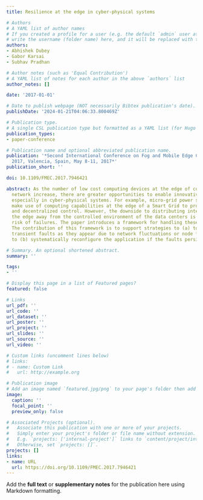 ```yaml
---
title: Resilience at the edge in cyber-physical systems

# Authors
# A YAML list of author names
# If you created a profile for a user (e.g. the default `admin` user at `content/authors/admin/`), 
# write the username (folder name) here, and it will be replaced with their full name and linked to their profile.
authors:
- Abhishek Dubey
- Gabor Karsai
- Subhav Pradhan

# Author notes (such as 'Equal Contribution')
# A YAML list of notes for each author in the above `authors` list
author_notes: []

date: '2017-01-01'

# Date to publish webpage (NOT necessarily Bibtex publication's date).
publishDate: '2024-01-21T04:06:33.800469Z'

# Publication type.
# A single CSL publication type but formatted as a YAML list (for Hugo requirements).
publication_types:
- paper-conference

# Publication name and optional abbreviated publication name.
publication: '*Second International Conference on Fog and Mobile Edge Computing, FMEC
  2017, Valencia, Spain, May 8-11, 2017*'
publication_short: ''

doi: 10.1109/FMEC.2017.7946421

abstract: As the number of low cost computing devices at the edge of communication
  network increase, there are greater opportunities to enable innovative capabilities,
  especially in cyber-physical systems. For example, micro-grid power systems can
  make use of computing capabilities at the edge of a Smart Grid to provide more robust
  and decentralized control. However, the downside to distributing intelligence to
  the edge away from the controlled environment of the data centers is the increased
  risk of failures. The paper introduces a framework for handling these challenges.
  The contribution of this framework is to support strategies to (a) tolerate the
  transient faults as they appear due to network fluctuations or node failures, and
  to (b) systematically reconfigure the application if the faults persist.

# Summary. An optional shortened abstract.
summary: ''

tags:
- ''

# Display this page in a list of Featured pages?
featured: false

# Links
url_pdf: ''
url_code: ''
url_dataset: ''
url_poster: ''
url_project: ''
url_slides: ''
url_source: ''
url_video: ''

# Custom links (uncomment lines below)
# links:
# - name: Custom Link
#   url: http://example.org

# Publication image
# Add an image named `featured.jpg/png` to your page's folder then add a caption below.
image:
  caption: ''
  focal_point: ''
  preview_only: false

# Associated Projects (optional).
#   Associate this publication with one or more of your projects.
#   Simply enter your project's folder or file name without extension.
#   E.g. `projects: ['internal-project']` links to `content/project/internal-project/index.md`.
#   Otherwise, set `projects: []`.
projects: []
links:
- name: URL
  url: https://doi.org/10.1109/FMEC.2017.7946421
---
```


Add the **full text** or **supplementary notes** for the publication here using Markdown formatting.
